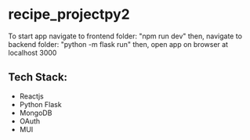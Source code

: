 # recipe_projectpy2
To start app navigate to frontend folder: "npm run dev" then, 
navigate to backend folder: "python -m flask run" then, 
open app on browser at localhost 3000

## Tech Stack:
* Reactjs
* Python Flask
* MongoDB
* OAuth
* MUI
